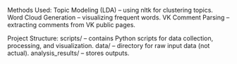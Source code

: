 Methods Used:
  Topic Modeling (LDA) – using nltk for clustering topics.
  Word Cloud Generation – visualizing frequent words.
  VK Comment Parsing – extracting comments from VK public pages.

Project Structure:
  scripts/ – contains Python scripts for data collection, processing, and visualization.
  data/ – directory for raw input data (not actual).
  analysis_results/ – stores outputs.
